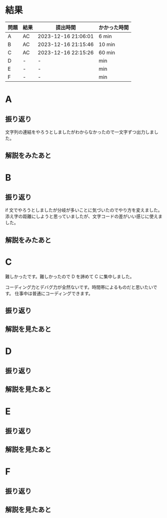 # 結果

| 問題 | 結果 | 提出時間            | かかった時間 |
|------|------|---------------------|--------------|
| A    | AC   | 2023-12-16 21:06:01	| 6 min        |
| B    | AC   | 2023-12-16 21:15:46	| 10 min       |
| C    | AC   | 2023-12-16 22:15:26	| 60 min       |
| D    | -    | -                   |     min      |
| E    | -    | -                   |     min      |
| F    | -    | -                   |     min      |

# A

## 振り返り

文字列の連結をやろうとしましたがわからなかったので一文字ずつ出力しました。

## 解説をみたあと

# B

## 振り返り

if 文でやろうとしましたが分岐が多いことに気づいたのでやり方を変えました。
添え字の距離にしようと思っていましたが、文字コードの差がいい感じに使えました。

## 解説をみたあと

# C

難しかったです。難しかったので D を諦めて C に集中しました。

コーディング力とデバグ力が全然ないです。時間帯によるものだと思いたいです。
仕事中は普通にコーディングできます。

## 振り返り

## 解説を見たあと

# D

## 振り返り

## 解説を見たあと

# E

## 振り返り

## 解説を見たあと

# F

## 振り返り

## 解説を見たあと
